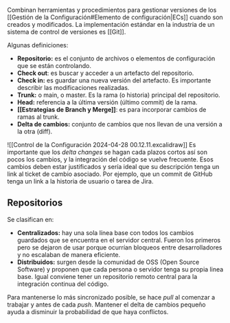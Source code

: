 Combinan herramientas y procedimientos para gestionar versiones de los [[Gestión de la Configuración#Elemento de configuración|ECs]] cuando son creados y modificados. La implementación estándar en la industria de un sistema de control de versiones es [[Git]].

Algunas definiciones:

- **Repositorio:** es el conjunto de archivos o elementos de configuración que se están controlando.
- **Check out**: es buscar y acceder a un artefacto del repositorio.
- **Check in:** es guardar una nueva versión del artefacto. Es importante describir las modificaciones realizadas.
- **Trunk:** o main, o master. Es la rama (o historia) principal del repositorio.
- **Head:** referencia a la última versión (último commit) de la rama.
- **[[Estrategias de Branch y Merge]]**: es para incorporar cambios de ramas al trunk.
- **Delta de cambios:** conjunto de cambios que nos llevan de una versión a la otra (diff).

![[Control de la Configuración 2024-04-28 00.12.11.excalidraw]]
Es importante que los _delta changes_ se hagan cada plazos cortos así son pocos los cambios, y la integración del código se vuelve frecuente. Esos cambios deben estar justificados y sería ideal que su descripción tenga un link al ticket de cambio asociado. Por ejemplo, que un commit de GitHub tenga un link a la historia de usuario o tarea de Jira.

## Repositorios

Se clasifican en:

- **Centralizados:** hay una sola línea base con todos los cambios guardados que se encuentra en el servidor central. Fueron los primeros pero se dejaron de usar porque ocurrían bloqueos entre desarrolladores y no escalaban de manera eficiente.
- **Distribuidos:** surgen desde la comunidad de OSS (Open Source Software) y proponen que cada persona o servidor tenga su propia linea base. Igual conviene tener un repositorio remoto central para la integración continua del código.

Para mantenerse lo más sincronizado posible, se hace _pull_ al comenzar a trabajar y antes de cada _push_. Mantener el delta de cambios pequeño ayuda a disminuir la probabilidad de que haya conflictos.
